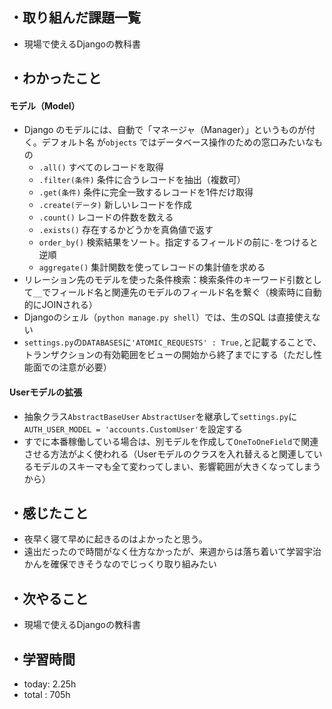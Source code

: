 ## ・取り組んだ課題一覧
- 現場で使えるDjangoの教科書

## ・わかったこと

#### モデル（Model）
- Django のモデルには、自動で「マネージャ（Manager）」というものが付く。デフォルト名 が`objects` ではデータベース操作のための窓口みたいなもの
  - `.all()`	すべてのレコードを取得
  - `.filter(条件)`	条件に合うレコードを抽出（複数可）
  - `.get(条件)`	条件に完全一致するレコードを1件だけ取得
   - `.create(データ)`	新しいレコードを作成
  - `.count()`	レコードの件数を数える
  - `.exists()`	存在するかどうかを真偽値で返す
  - `order_by()` 検索結果をソート。指定するフィールドの前に`-`をつけると逆順
  - `aggregate()` 集計関数を使ってレコードの集計値を求める
- リレーション先のモデルを使った条件検索：検索条件のキーワード引数として`__`でフィールド名と関連先のモデルのフィールド名を繋ぐ（検索時に自動的にJOINされる）
- Djangoのシェル（`python manage.py shell`）では、生のSQL は直接使えない
- `settings.py`の`DATABASES`に`'ATOMIC_REQUESTS' : True,`と記載することで、トランザクションの有効範囲をビューの開始から終了までにする（ただし性能面での注意が必要）

#### Userモデルの拡張
- 抽象クラス`AbstractBaseUser` `AbstractUser`を継承して`settings.py`に`AUTH_USER_MODEL = 'accounts.CustomUser'`を設定する
- すでに本番稼働している場合は、別モデルを作成して`OneToOneField`で関連させる方法がよく使われる（Userモデルのクラスを入れ替えると関連しているモデルのスキーマも全て変わってしまい、影響範囲が大きくなってしまうから）

## ・感じたこと
- 夜早く寝て早めに起きるのはよかったと思う。
- 遠出だったので時間がなく仕方なかったが、来週からは落ち着いて学習宇治かんを確保できそうなのでじっくり取り組みたい


## ・次やること
- 現場で使えるDjangoの教科書

## ・学習時間
- today:  2.25h
- total  : 705h 


